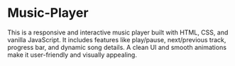 # Music-Player
This is a responsive and interactive music player built with HTML, CSS, and vanilla JavaScript. It includes features like play/pause, next/previous track, progress bar, and dynamic song details. A clean UI and smooth animations make it user-friendly and visually appealing.
